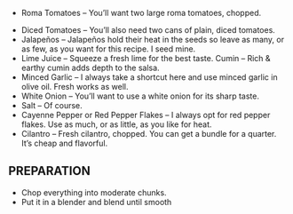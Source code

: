 * Roma Tomatoes – You’ll want two large roma tomatoes, chopped. 
- Diced Tomatoes – You’ll also need two cans of plain, diced tomatoes. 
- Jalapeños – Jalapeños hold their heat in the seeds so leave as many, or as few, as you want for this recipe. I seed mine.
- Lime Juice – Squeeze a fresh lime for the best taste. Cumin – Rich & earthy cumin adds depth to the salsa. 
- Minced Garlic – I always take a shortcut here and use minced garlic in olive oil. Fresh works as well. 
- White Onion – You’ll want to use a white onion for its sharp taste. 
- Salt – Of course. 
- Cayenne Pepper or Red Pepper Flakes – I always opt for red pepper flakes. Use as much, or as little, as you like for heat. 
- Cilantro – Fresh cilantro, chopped. You can get a bundle for a quarter. It’s cheap and flavorful.

## PREPARATION
- Chop everything into moderate chunks. 
- Put it in a blender and blend until smooth